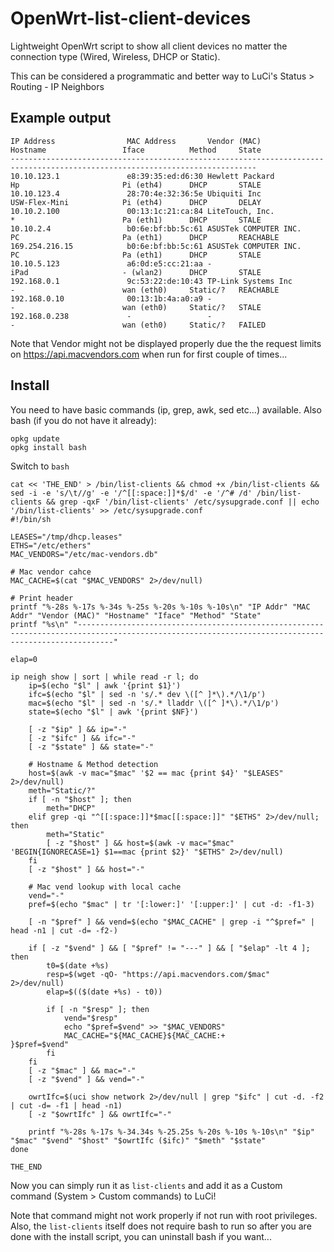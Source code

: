 # OpenWrt-list-client-devices
Lightweight OpenWrt script to show all client devices no matter the connection type (Wired, Wireless, DHCP or Static).

This can be considered a programmatic and better way to LuCi's Status > Routing - IP Neighbors

## Example output
```
IP Address                MAC Address       Vendor (MAC)              Hostname                 Iface          Method     State
-----------------------------------------------------------------------------------------------------------------------------
10.10.123.1               e8:39:35:ed:d6:30 Hewlett Packard           Hp                       Pi (eth4)      DHCP       STALE
10.10.123.4               28:70:4e:32:36:5e Ubiquiti Inc              USW-Flex-Mini            Pi (eth4)      DHCP       DELAY
10.10.2.100               00:13:1c:21:ca:84 LiteTouch, Inc.           *                        Pa (eth1)      DHCP       STALE
10.10.2.4                 b0:6e:bf:bb:5c:61 ASUSTek COMPUTER INC.     PC                       Pa (eth1)      DHCP       REACHABLE
169.254.216.15            b0:6e:bf:bb:5c:61 ASUSTek COMPUTER INC.     PC                       Pa (eth1)      DHCP       STALE
10.10.5.123               a6:0d:e5:cc:21:aa -                         iPad                     - (wlan2)      DHCP       STALE
192.168.0.1               9c:53:22:de:10:43 TP-Link Systems Inc       -                        wan (eth0)     Static/?   REACHABLE
192.168.0.10              00:13:1b:4a:a0:a9 -                         -                        wan (eth0)     Static/?   STALE
192.168.0.238             -                 -                         -                        wan (eth0)     Static/?   FAILED
```
Note that Vendor might not be displayed properly due the the request limits on https://api.macvendors.com when run for first couple of times...

## Install
You need to have basic commands (ip, grep, awk, sed etc...) available.
Also bash (if you do not have it already):
```
opkg update
opkg install bash
```
Switch to `bash`
```
cat << 'THE_END' > /bin/list-clients && chmod +x /bin/list-clients && sed -i -e 's/\t//g' -e '/^[[:space:]]*$/d' -e '/^# /d' /bin/list-clients && grep -qxF '/bin/list-clients' /etc/sysupgrade.conf || echo '/bin/list-clients' >> /etc/sysupgrade.conf
#!/bin/sh

LEASES="/tmp/dhcp.leases"
ETHS="/etc/ethers"
MAC_VENDORS="/etc/mac-vendors.db"

# Mac vendor cahce
MAC_CACHE=$(cat "$MAC_VENDORS" 2>/dev/null)

# Print header
printf "%-28s %-17s %-34s %-25s %-20s %-10s %-10s\n" "IP Addr" "MAC Addr" "Vendor (MAC)" "Hostname" "Iface" "Method" "State"
printf "%s\n" "----------------------------------------------------------------------------------------------------------------------------------------------------"

elap=0

ip neigh show | sort | while read -r l; do
	ip=$(echo "$l" | awk '{print $1}')
	ifc=$(echo "$l" | sed -n 's/.* dev \([^ ]*\).*/\1/p')
	mac=$(echo "$l" | sed -n 's/.* lladdr \([^ ]*\).*/\1/p')
	state=$(echo "$l" | awk '{print $NF}')

	[ -z "$ip" ] && ip="-"
	[ -z "$ifc" ] && ifc="-"
	[ -z "$state" ] && state="-"

	# Hostname & Method detection
	host=$(awk -v mac="$mac" '$2 == mac {print $4}' "$LEASES" 2>/dev/null)
	meth="Static/?"
	if [ -n "$host" ]; then
		meth="DHCP"
	elif grep -qi "^[[:space:]]*$mac[[:space:]]" "$ETHS" 2>/dev/null; then
		meth="Static"
		[ -z "$host" ] && host=$(awk -v mac="$mac" 'BEGIN{IGNORECASE=1} $1==mac {print $2}' "$ETHS" 2>/dev/null)
	fi
	[ -z "$host" ] && host="-"

	# Mac vend lookup with local cache
	vend="-"
	pref=$(echo "$mac" | tr '[:lower:]' '[:upper:]' | cut -d: -f1-3)

	[ -n "$pref" ] && vend=$(echo "$MAC_CACHE" | grep -i "^$pref=" | head -n1 | cut -d= -f2-)

	if [ -z "$vend" ] && [ "$pref" != "---" ] && [ "$elap" -lt 4 ]; then
		t0=$(date +%s)
		resp=$(wget -qO- "https://api.macvendors.com/$mac" 2>/dev/null)
		elap=$(($(date +%s) - t0))

		if [ -n "$resp" ]; then
			vend="$resp"
			echo "$pref=$vend" >> "$MAC_VENDORS"
			MAC_CACHE="${MAC_CACHE}${MAC_CACHE:+
}$pref=$vend"
		fi
	fi
	[ -z "$mac" ] && mac="-"
	[ -z "$vend" ] && vend="-"

	owrtIfc=$(uci show network 2>/dev/null | grep "$ifc" | cut -d. -f2 | cut -d= -f1 | head -n1)
	[ -z "$owrtIfc" ] && owrtIfc="-"

	printf "%-28s %-17s %-34.34s %-25.25s %-20s %-10s %-10s\n" "$ip" "$mac" "$vend" "$host" "$owrtIfc ($ifc)" "$meth" "$state"
done

THE_END
```

Now you can simply run it as `list-clients` and add it as a Custom command (System > Custom commands) to LuCi!

Note that command might not work properly if not run with root privileges.
Also, the `list-clients` itself does not require bash to run so after you are done with the install script, you can uninstall bash if you want...
